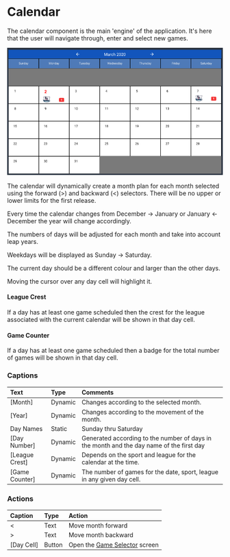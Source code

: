 # Calendar

The calendar component is the main 'engine' of the application. It's here that the user will navigate through, enter and select new games.

![](../../../.gitbook/assets/image.png)

The calendar will dynamically create a month plan for each month selected using the forward \(&gt;\) and backward \(&lt;\) selectors. There will be no upper or lower limits for the first release.

Every time the calendar changes from December -&gt; January or January &lt;- December the year will change accordingly.

The numbers of days will be adjusted for each month and take into account leap years.

Weekdays will be displayed as Sunday -&gt; Saturday.

The current day should be a different colour and larger than the other days.

Moving the cursor over any day cell will highlight it.

#### League Crest

If a day has at least one game scheduled then the crest for the league associated with the current calendar will be shown in that day cell.

#### Game Counter

If a day has at least one game scheduled then a badge for the total number of games will be shown in that day cell.

### **Captions**

| Text | Type | Comments |
| :--- | :--- | :--- |
| \[Month\] | Dynamic | Changes according to the selected month. |
| \[Year\] | Dynamic |  Changes according to the movement of the month. |
| Day Names | Static | Sunday thru Saturday |
| \[Day Number\] | Dynamic | Generated according to the number of days in the month and the day name of the first day |
| \[League Crest\] | Dynamic | Depends on the sport and league for the calendar at the time. |
| \[Game Counter\] | Dynamic | The number of games for the date, sport, league in any given day cell. |

### **Actions**

| Caption | Type | Action |
| :--- | :--- | :--- |
| &lt; | Text | Move month forward |
| &gt; | Text | Move month backward |
| \[Day Cell\] | Button | Open the [Game Selector](../game-selector.md) screen |


